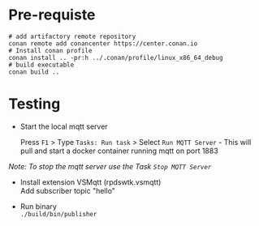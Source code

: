 # Pre-requiste

```shell
# add artifactory remote repository
conan remote add conancenter https://center.conan.io
# Install conan profile
conan install .. -pr:h ../.conan/profile/linux_x86_64_debug
# build executable
conan build ..

```

# Testing

- Start the local mqtt server

    Press `F1` > Type `Tasks: Run task` > Select `Run MQTT Server` - This will pull and start a docker container running mqtt on port 1883

*Note: To stop the mqtt server use the Task `Stop MQTT Server`*

- Install extension VSMqtt (rpdswtk.vsmqtt)  
  Add subscriber topic "hello"

- Run binary  
    ```./build/bin/publisher```